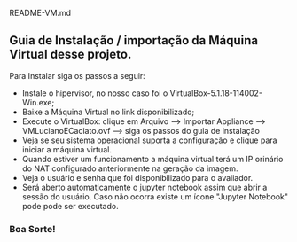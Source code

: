 README-VM.md

## Guia de Instalação / importação da Máquina Virtual desse projeto.

Para Instalar siga os passos a seguir:
- Instale o hipervisor, no nosso caso foi o VirtualBox-5.1.18-114002-Win.exe;
- Baixe a Máquina Virtual no link disponibilizado;
- Execute o VirtualBox: clique em Arquivo --> Importar Appliance --> VMLucianoECaciato.ovf --> siga os passos do guia de instalação
- Veja se seu sistema operacional suporta a configuração e clique para iniciar a máquina virtual.
- Quando estiver um funcionamento a máquina virtual terá um IP orinário do NAT configurado anteriormente na geração da imagem. 
- Veja o usuário e senha que foi disponibilizado para o avaliador.
- Será aberto automaticamente o jupyter notebook assim que abrir a sessão do usuário. Caso não ocorra existe um ícone "Jupyter Notebook" pode pode ser executado.
### Boa Sorte!
